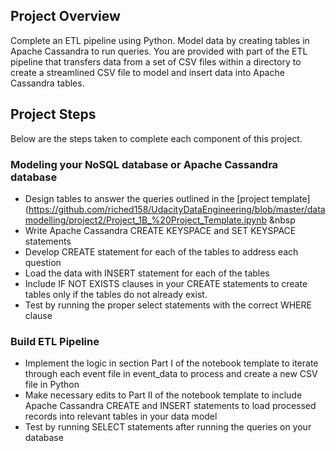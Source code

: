
## Project Overview
Complete an ETL pipeline using Python. Model data by creating tables in Apache Cassandra to run queries. You are provided with part of the ETL pipeline that transfers data from a set of CSV files within a directory to create a streamlined CSV file to model and insert data into Apache Cassandra tables.

## Project Steps
Below are the steps taken to complete each component of this project.

### Modeling your NoSQL database or Apache Cassandra database
- Design tables to answer the queries outlined in the [project template]   (https://github.com/riched158/UdacityDataEngineering/blob/master/datamodelling/project2/Project_1B_%20Project_Template.ipynb &nbsp
- Write Apache Cassandra CREATE KEYSPACE and SET KEYSPACE statements
- Develop CREATE statement for each of the tables to address each question
- Load the data with INSERT statement for each of the tables
- Include IF NOT EXISTS clauses in your CREATE statements to create tables only if the tables do not already exist.
- Test by running the proper select statements with the correct WHERE clause

### Build ETL Pipeline
- Implement the logic in section Part I of the notebook template to iterate through each event file in event_data to process and create a new CSV file in Python
- Make necessary edits to Part II of the notebook template to include Apache Cassandra CREATE and INSERT statements to load processed records into relevant tables in your data model
- Test by running SELECT statements after running the queries on your database
